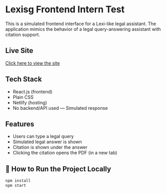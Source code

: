 # Lexisg Frontend Intern Test

This is a simulated frontend interface for a Lexi-like legal assistant. The application mimics the behavior of a legal query-answering assistant with citation support.

## Live Site

 [Click here to view the site](https://radiant-phoenix-a3ba09.netlify.app)

## Tech Stack

- React.js (frontend)
- Plain CSS
- Netlify (hosting)
- No backend/API used — Simulated response

## Features

- Users can type a legal query
- Simulated legal answer is shown
- Citation is shown under the answer
- Clicking the citation opens the PDF (in a new tab)

## 🔧 How to Run the Project Locally

```bash
npm install
npm start
